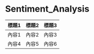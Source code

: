 # Sentiment_Analysis



| 標題1   | 標題2   | 標題3   |
|---------|---------|---------|
| 內容1   | 內容2   | 內容3   |
| 內容4   | 內容5   | 內容6   |
